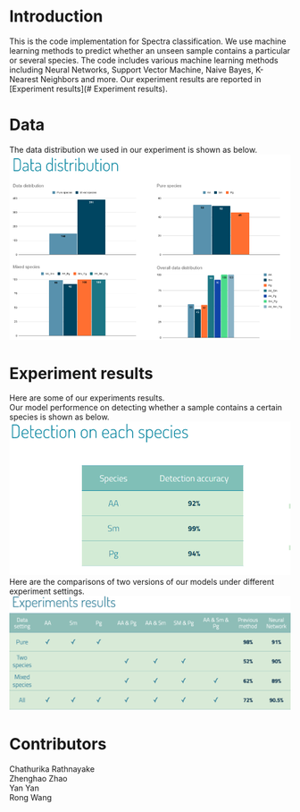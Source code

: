 # Introduction
This is the code implementation for Spectra classification. We use machine learning methods to predict whether an unseen sample contains a particular or several species. The code includes various machine learning methods including Neural Networks, Support Vector Machine, Naive Bayes, K-Nearest Neighbors and more. Our experiment results are reported in [Experiment results](# Experiment results).

# Data
The data distribution we used in our experiment is shown as below.<br>
![image](https://github.com/ichbill/Spectra_classification/blob/main/assets/img/data_distribution.png)

# Experiment results
Here are some of our experiments results. <br>
Our model performence on detecting whether a sample contains a certain species is shown as below. <br>
![image](https://github.com/ichbill/Spectra_classification/blob/main/assets/img/detection.png)<br>
Here are the comparisons of two versions of our models under different experiment settings. <br>
![image](https://github.com/ichbill/Spectra_classification/blob/main/assets/img/result.png)

# Contributors
Chathurika Rathnayake <br>
Zhenghao Zhao <br>
Yan Yan <br>
Rong Wang <br>
